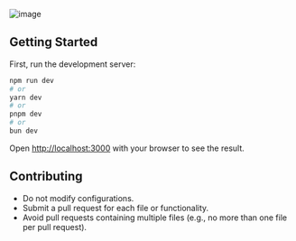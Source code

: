 ![image](https://github.com/daustinn/tourism/assets/57356474/a673168d-64fc-4f01-90f3-928ea62a8a3c)


## Getting Started

First, run the development server:

```bash
npm run dev
# or
yarn dev
# or
pnpm dev
# or
bun dev
```

Open [http://localhost:3000](http://localhost:3000) with your browser to see the result.

## Contributing

- Do not modify configurations.
- Submit a pull request for each file or functionality.
- Avoid pull requests containing multiple files (e.g., no more than one file per pull request).

